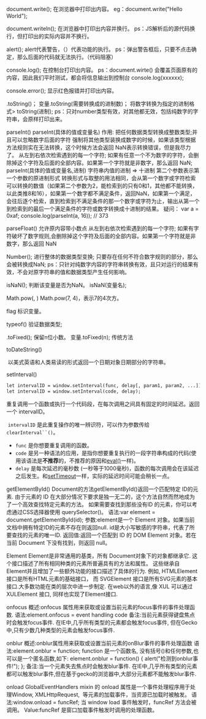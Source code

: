 document.write();
	在浏览器中打印出内容。
		eg：document.write("Hello World");



document.writeln();
	在浏览器中打印出内容并换行。
		ps：JS解析后的源代码换行，但打印出的实际内容并不换行。



alert();
	alert代表警告，（）代表功能的执行。
		ps：弹出警告框后，只要不点击确定，那么后面的代码就无法执行。（代码阻塞）



console.log();
	在控制台打印出内容。
		ps：document.wirte() 会覆盖页面原有的内容，因此我们平时测试，都会将信息输出到控制台  console.log(xxxxxx);



console.error();
	显示红色报错并打印出内容。



.toString()；
	变量.toString(需要转换成的进制数)；
		将数字转换为指定的进制格式> toString(进制);
			ps：只对number类型有效，对其他都无效，包括纯数字的字符串，会原样打印出来。



parseInt()
	parseInt(具体的值或变量名)
		作用: 把任何数据类型转换成整数类型;并且可以忽略数字后面的字符
		强制将其他类型装换成数字的时候，如果该类型根据方法规则实在无法转换，这个时候方法会返回	NaN表示转换错误，但是我尽力了。
		从左到右依次检索遇到的每一个字符; 如果有任意一个不为数字的字符，会删除掉这个字符及后面的全部内容。如果第一个字符就是非数字，那么返回 NaN;
	parseInt(具体的值或变量名,进制)
		字符串内值的进制 => 十进制
		第二个参数表示第一个参数的原进制形式
		转换形式与取整的用法相同，会从第一个数字或字符检索可以转换的数值（如果第二个参数为2，能检索到的只有0和1，其他都不能转换，以此类推8和16），如果第一个数字都不满足条件，返回NaN，如果第一个满足，会往后逐个检索，直到检索到不满足条件的那一个数字或字符为止，输出从第一个到检索到的最后一个满足条件的字符或数字转换成十进制的结果。
		疑问：
var a = 0xaf;
console.log(parseInt(a, 16)); // 373



parseFloat()
	允许原内容带小数点
	从左到右依次检索遇到的每一个字符; 如果有字符破坏了数字规则,会删除掉这个字符及后面的全部内容。如果第一个字符就是非数字，那么返回 NaN



Number();
	进行整体的数据类型变换; 只要存在任何不符合数字规则的部分，那么会被转换成NaN;
		ps：只针对纯数字内容的字符串转换有效，且只对运行的结果有效，不会对原字符串的值和数据类型产生任何影响。



isNaN();
	判断该变量是否为NaN。
		isNaN(变量名);



Math.pow(, )
	Math.pow(7, 4)，表示7的4次方。



flag
	标识变量。



typeof()
	验证数据类型;



.toFixed();
	保留n位小数。
		变量.toFixed(n);
		传统方法
			

toDateString()

​	以美式英语和人类易读的形式返回一个日期对象日期部分的字符串。



setInterval()

```html
let intervalID = window.setInterval(func, delay[, param1, param2, ...]);
let intervalID = window.setInterval(code, delay);
```

​	重复调用一个函数或执行一个代码段，在每次调用之间具有固定的时间延迟。返回一个 intervalID。

​	`intervalID` 是此重复操作的唯一辨识符，可以作为参数传给`clearInterval``()`。

- `func` 是你想要重复调用的函数。
- `code` 是另一种语法的应用，是指你想要重复执行的一段字符串构成的代码(使用该语法是**不推荐**的，不推荐的原因和[eval()](https://developer.mozilla.org/en-US/docs/JavaScript/Reference/Global_Objects/eval#Don't_use_eval!)一样)。
- `delay` 是每次延迟的毫秒数 (一秒等于1000毫秒)，函数的每次调用会在该延迟之后发生。和[setTimeout](https://developer.mozilla.org/en-US/docs/DOM/window.setTimeout#Minimum_delay_and_timeout_nesting)一样，实际的延迟时间可能会稍长一点。

getElementById()
	Document的方法getElementById()返回一个匹配特定 ID的元素. 由于元素的 ID 在大部分情况下要求是独一无二的，这个方法自然而然地成为了一个高效查找特定元素的方法。
	如果需要查找到那些没有ID 的元素，你可以考虑通过CSS选择器使用 querySelector()。
	语法:var element = document.getElementById(id);
	参数:element是一个 Element 对象。如果当前文档中拥有特定ID的元素不存在则返回null.
		id是大小写敏感的字符串，代表了所要查找的元素的唯一ID.
	返回值:返回一个匹配到 ID 的 DOM Element 对象。若在当前 Document 下没有找到，则返回 null。

Element
	Element是非常通用的基类，所有 Document对象下的对象都继承它. 这个接口描述了所有相同种类的元素所普遍具有的方法和属性。 这些继承自Element并且增加了一些额外功能的接口描述了具体的行为. 例如,  HTMLElement 接口是所有HTML元素的基础接口， 而 SVGElement 接口是所有SVG元素的基本接口.大多数功能在类的层次中进一步制定.
	在web以外的语言,像 XUL 可以通过 XULElement 接口, 同样也实现了Element接口.

onfocus
	概述:onfocus 属性用来获取或设置当前元素的focus事件的事件处理函数.
	语法:element.onfocus = event handling code
	备注:当前元素获得键盘焦点时会触发focus事件.
		在IE中,几乎所有类型的元素都会触发focus事件, 但在Gecko中,只有少数几种类型的元素会触发focus事件.

onblur
	概述:onblur属性用来获取或设置当前元素的onBlur事件的事件处理函数
	语法:element.onblur = function;
		function 是一个函数名, 没有括号()和任何参数,也可以是一个匿名函数,如下:
		element.onblur = function() { alert("检测到onblur事件!"); };
	备注:当一个元素失去焦点时会触发blur事件.
		在IE中,几乎所有类型的元素都可以触发blur事件,但在基于gecko的浏览器中,大部分元素都不能触发blur事件.

onload
	GlobalEventHandlers mixin 的 onload 属性是一个事件处理程序用于处理Window, XMLHttpRequest, <img> 等元素的加载事件，当资源已加载时被触发。
	语法:window.onload = funcRef;
		当 window  load  事件触发时，funcRef 方法会被调用。
	Value:funcRef 是窗口加载事件触发时调用的处理函数。